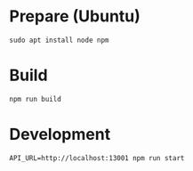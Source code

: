 # Prepare (Ubuntu)
```
sudo apt install node npm
```

# Build
```
npm run build
```

# Development
```
API_URL=http://localhost:13001 npm run start
```
